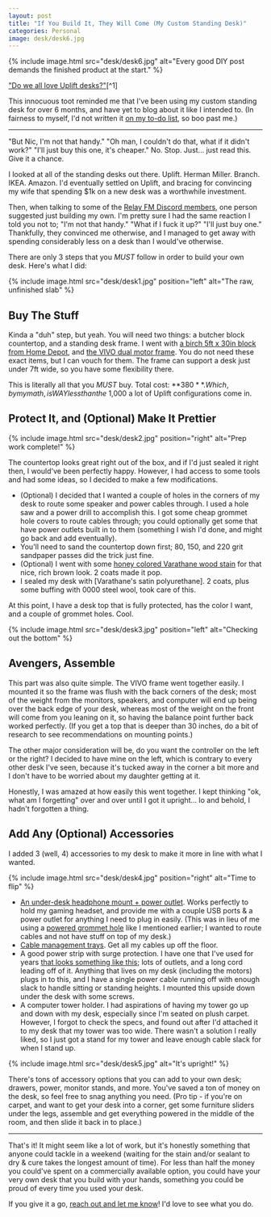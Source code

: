 ```yaml
---
layout: post
title: "If You Build It, They Will Come (My Custom Standing Desk)"
categories: Personal
image: desk/desk6.jpg
---
```



{% include image.html
  src="desk/desk6.jpg"
  alt="Every good DIY post demands the finished product at the start."
%}

["Do we all love Uplift desks?"](https://mastodon.social/@tvaziri/112312634387826723#.)[^1]

[^1]: Yeah, I'm back on Mastodon. It moves slowly enough that I feel ok being there. I haven't put it on my phone yet, and probably won't.

This innocuous toot reminded me that I've been using my custom standing desk for over 6 months, and have yet to blog about it like I intended to. (In fairness to myself, I'd not written it [on my to-do list](/sunday-ritual), so boo past me.)

---

"But Nic, I'm not that handy." "Oh man, I couldn't do that, what if it didn't work?" "I'll just buy this one, it's cheaper." No. Stop. Just... just read this. Give it a chance.

I looked at all of the standing desks out there. Uplift. Herman Miller. Branch. IKEA. Amazon. I'd eventually settled on Uplift, and bracing for convincing my wife that spending $1k on a new desk was a worthwhile investment.

Then, when talking to some of the [Relay FM Discord members](https://www.relay.fm/membership), one person suggested just building my own. I'm pretty sure I had the same reaction I told you not to; "I'm not that handy." "What if I fuck it up?" "I'll just buy one." Thankfully, they convinced me otherwise, and I managed to get away with spending considerably less on a desk than I would've otherwise.

There are only 3 steps that you _MUST_ follow in order to build your own desk. Here's what I did:

{% include image.html
  src="desk/desk1.jpg"
  position="left"
  alt="The raw, unfinished slab"
%}

## Buy The Stuff

Kinda a "duh" step, but yeah. You will need two things: a butcher block countertop, and a standing desk frame. I went with [a birch 5ft x 30in block from Home Depot](https://www.homedepot.com/p/HARDWOOD-REFLECTIONS-5-ft-L-x-30-in-D-Unfinished-Birch-Solid-Wood-Butcher-Block-Desktop-Countertop-With-Eased-Edge-1530HDBIR-60/316334372), and [the VIVO dual motor frame](https://amzn.to/3Qhgdkj). You do not need these exact items, but I can vouch for them. The frame can support a desk just under 7ft wide, so you have some flexibility there.

This is literally all that you _MUST_ buy. Total cost: **$380**. Which, by my math, is WAY less than the ~$1,000 a lot of Uplift configurations come in.

## Protect It, and (Optional) Make It Prettier

{% include image.html
  src="desk/desk2.jpg"
  position="right"
  alt="Prep work complete!"
%}

The countertop looks great right out of the box, and if I'd just sealed it right then, I would've been perfectly happy. However, I had access to some tools and had some ideas, so I decided to make a few modifications.

- (Optional) I decided that I wanted a couple of holes in the corners of my desk to route some speaker and power cables through. I used a hole saw and a power drill to accomplish this. I got some cheap grommet hole covers to route cables through; you could optionally get some that have power outlets built in to them (something I wish I'd done, and might go back and add eventually).
- You'll need to sand the countertop down first; 80, 150, and 220 grit sandpaper passes did the trick just fine.
- (Optional) I went with some [honey colored Varathane wood stain](https://www.homedepot.com/p/Varathane-1-qt-Honey-Classic-Wood-Interior-Stain-339718/305502019) for that nice, rich brown look. 2 coats made it pop.
- I sealed my desk with [Varathane's satin polyurethane]. 2 coats, plus some buffing with 0000 steel wool, took care of this.

At this point, I have a desk top that is fully protected, has the color I want, and a couple of grommet holes. Cool.

{% include image.html
  src="desk/desk3.jpg"
  position="left"
  alt="Checking out the bottom"
%}

## Avengers, Assemble

This part was also quite simple. The VIVO frame went together easily. I mounted it so the frame was flush with the back corners of the desk; most of the weight from the monitors, speakers, and computer will end up being over the back edge of your desk, whereas most of the weight on the front will come from you leaning on it, so having the balance point further back worked perfectly. (If you get a top that is deeper than 30 inches, do a bit of research to see recommendations on mounting points.)

The other major consideration will be, do you want the controller on the left or the right? I decided to have mine on the left, which is contrary to every other desk I've seen, because it's tucked away in the corner a bit more and I don't have to be worried about my daughter getting at it.

Honestly, I was amazed at how easily this went together. I kept thinking "ok, what am I forgetting" over and over until I got it upright... lo and behold, I hadn't forgotten a thing.

## Add Any (Optional) Accessories

I added 3 (well, 4) accessories to my desk to make it more in line with what I wanted.

{% include image.html
  src="desk/desk4.jpg"
  position="right"
  alt="Time to flip"
%}

- [An under-desk headphone mount + power outlet](https://amzn.to/3JrqOFo). Works perfectly to hold my gaming headset, and provide me with a couple USB ports & a power outlet for anything I need to plug in easily. (This was in lieu of me using a [powered grommet hole](https://amzn.to/3QcBETQ) like I mentioned earlier; I wanted to route cables and not have stuff on top of my desk.)
- [Cable management trays](https://amzn.to/3W8zk3W). Get all my cables up off the floor.
- A good power strip with surge protection. I have one that I've used for years [that looks something like this](https://amzn.to/3Qc0SBJ); lots of outlets, and a long cord leading off of it. Anything that lives on my desk (including the motors) plugs in to this, and I have a single power cable running off with enough slack to handle sitting or standing heights. I mounted this upside down under the desk with some screws.
- A computer tower holder. I had aspirations of having my tower go up and down with my desk, especially since I'm seated on plush carpet. However, I forgot to check the specs, and found out after I'd attached it to my desk that my tower was too wide. There wasn't a solution I really liked, so I just got a stand for my tower and leave enough cable slack for when I stand up.

{% include image.html
  src="desk/desk5.jpg"
  alt="It's upright!"
%}

There's tons of accessory options that you can add to your own desk; drawers, power, monitor stands, and more. You've saved a ton of money on the desk, so feel free to snag anything you need. (Pro tip - if you're on carpet, and want to get your desk into a corner, get some furniture sliders under the legs, assemble and get everything powered in the middle of the room, and then slide it back in to place.)

---

That's it! It might seem like a lot of work, but it's honestly something that anyone could tackle in a weekend (waiting for the stain and/or sealant to dry & cure takes the longest amount of time). For less than half the money you could've spent on a commercially available option, you could have your very own desk that you build with your hands, something you could be proud of every time you used your desk.

If you give it a go, [reach out and let me know](/hello)! I'd love to see what you do.

